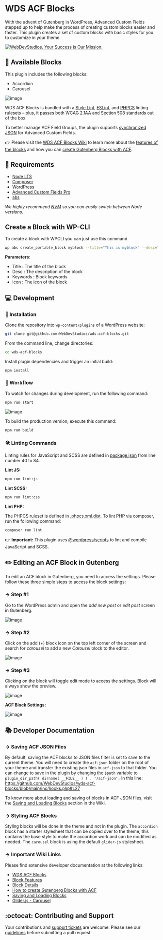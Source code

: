 # WDS ACF Blocks

With the advent of Gutenberg in WordPress, Advanced Custom Fields stepped up to help make the process of creating custom blocks easier and faster. This plugin creates a set of custom blocks with basic styles for you to customize in your theme.

[![WebDevStudios. Your Success is Our Mission.](https://webdevstudios.com/wp-content/uploads/2018/04/wds-github-banner.png)](https://webdevstudios.com/contact/)

## 🧱 Available Blocks

This plugin includes the following blocks:

- Accordion
- Carousel

![image](https://i.imgur.com/gOTNnnH.png)

WDS ACF Blocks is bundled with a [Style Lint](https://stylelint.io/), [ESLint](https://eslint.org/), and [PHPCS](https://github.com/squizlabs/PHP_CodeSniffer) linting rulesets – plus, it passes both WCAG 2.1AA and Section 508 standards out of the box.

To better manage ACF Field Groups, the plugin supports [synchronized JSON](https://www.advancedcustomfields.com/resources/synchronized-json/) for Advanced Custom Fields.

👉 Please visit the [WDS ACF Blocks Wiki](https://github.com/WebDevStudios/wds-acf-blocks/wiki/WDS-ACF-Blocks) to learn more about the [features of the blocks](https://github.com/WebDevStudios/wds-acf-blocks/wiki/WDS-ACF-Blocks#block-features) and how you can [create Gutenberg Blocks with ACF](https://github.com/WebDevStudios/wds-acf-blocks/wiki/WDS-ACF-Blocks#creating-gutenberg-blocks-with-acf).

## 📝 Requirements

- [Node LTS](https://nodejs.org/en/)
- [Composer](https://getcomposer.org/)
- [WordPress](https://wordpress.org/)
- [Advanced Custom Fields Pro](https://www.advancedcustomfields.com/pro/)
- [abs](https://github.com/WebDevStudios/abs)

_We highly recommend [NVM](https://github.com/nvm-sh/nvm) so you can easily switch between Node versions._

## Create a Block with WP-CLI
To create a block with WPCLI you can just use this command. 

```bash
wp abs create_portable_block myblock --title="This is myblock" --desc="This block is used for wds." --keywords="myblock" --icon="table-row-before"
```
**Parameters:**
- Title : The title of the block
- Desc : The description of the block
- Keywords : Block keywords
- Icon : The icon of the block

## 💻 Development

### 🚀 Installation

Clone the repository into `wp-content/plugins` of a WordPress website:

```bash
git clone git@github.com:WebDevStudios/wds-acf-blocks.git
```

From the command line, change directories:

```bash
cd wds-acf-blocks
```

Install plugin dependencies and trigger an initial build:

```bash
npm install
```

### 🚦 Workflow

To watch for changes during development, run the following command:

```bash
npm run start
```

![image](https://i.imgur.com/n2FEkhB.jpg)

To build the production version, execute this command:

```bash
npm run build
```

### 🛠 Linting Commands

Linting rules for JavaScript and SCSS are defined in [package.json](package.json) from line number 40 to 84.

**Lint JS:**

```bash
npm run lint:js
```

**Lint SCSS:**

```bash
npm run lint:css
```

**Lint PHP:**

The PHPCS ruleset is defined in [.phpcs.xml.dist](.phpcs.xml.dist). To lint PHP via composer, run the following command:

```bash
composer run lint
```

👉 **Important:** This plugin uses [@wordpress/scripts](https://www.npmjs.com/package/@wordpress/scripts) to lint and compile JavaScript and SCSS.

## ✏️ Editing an ACF Block in Gutenberg

To edit an ACF block in Gutenberg, you need to access the settings. Please follow these three simple steps to access the block settings:

### → Step #1

Go to the WordPress admin and open the _add new post_ or _edit post_ screen in Gutenberg.

![image](https://i.imgur.com/4ImtYJU.png)

### → Step #2

Click on the add (+) block icon on the top left corner of the screen and search for _carousel_ to add a new _Carousel_ block to the editor.

![image](https://i.imgur.com/rMusQYi.png)

### → Step #3

Clicking on the block will toggle edit mode to access the settings. Block will always show the preview.

![image](https://i.imgur.com/5MTFy7J.gif)

**ACF Block Settings:**

![image](https://i.imgur.com/Qe6HIbD.png)

## 📚 Developer Documentation

### → Saving ACF JSON Files

By default, saving the ACF blocks to JSON files filter is set to save to the current theme. You will need to create the `acf-json` folder on the root of your theme and transfer the existing json files in `acf-json` to that folder. You can change to save in the plugin by changing the `$path` variable to `plugin_dir_path( dirname( __FILE__ ) ) . '/acf-json';` in this line: <https://github.com/WebDevStudios/wds-acf-blocks/blob/main/inc/hooks.php#L27>

To know more about loading and saving of blocks in ACF JSON files, visit the [Saving and Loading Blocks](https://github.com/WebDevStudios/wds-acf-blocks/wiki/Saving-and-Loading-Blocks) section in the Wiki.

### → Styling ACF Blocks

Styling blocks will be done in the theme and not in the plugin. The `accordion` block has a starter stylesheet that can be copied over to the theme, this contains the base style to make the accordion work and can be modified as needed. The `carousel` block is using the default `glider-js` stylesheet.

### → Important Wiki Links

Please find extensive developer documentation at the following links:

- [WDS ACF Blocks](https://github.com/WebDevStudios/wds-acf-blocks/wiki/WDS-ACF-Blocks)
- [Block Features](https://github.com/WebDevStudios/wds-acf-blocks/wiki/WDS-ACF-Blocks#block-features)
- [Block Details](https://github.com/WebDevStudios/wds-acf-blocks/wiki/WDS-ACF-Blocks#block-details)
- [How to create Gutenberg Blocks with ACF](https://github.com/WebDevStudios/wds-acf-blocks/wiki/WDS-ACF-Blocks#creating-gutenberg-blocks-with-acf)
- [Saving and Loading Blocks](https://github.com/WebDevStudios/wds-acf-blocks/wiki/Saving-and-Loading-Blocks)
- [Glider.js - Carousel](https://nickpiscitelli.github.io/Glider.js/)

## :octocat: Contributing and Support

Your contributions and [support tickets](https://github.com/WebDevStudios/wds-acf-blocks/issues) are welcome. Please see our [guidelines](https://github.com/WebDevStudios/wds-acf-blocks/blob/master/.github/CONTRIBUTING.md) before submitting a pull request.
